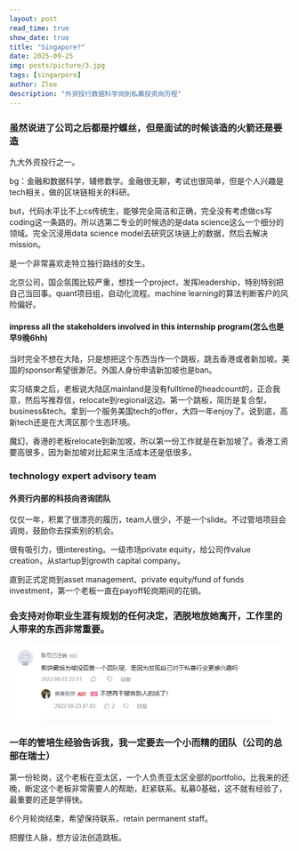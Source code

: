 ```yaml
---
layout: post
read_time: true
show_date: true
title: "Singapore?"
date: 2025-09-25
img: posts/picture/3.jpg
tags: [singarpore]
author: Zlee
description: "外资投行数据科学岗到私募投资岗历程"
---
```

### 虽然说进了公司之后都是拧螺丝，但是面试的时候该造的火箭还是要造

九大外资投行之一。

bg：金融和数据科学，辅修数学。金融很无聊，考试也很简单，但是个人兴趣是tech相关，做的区块链相关的科研。

but，代码水平比不上cs传统生，能够完全简洁和正确，完全没有考虑做cs写coding这一条路的。所以选第二专业的时候选的是data science这么一个细分的领域。完全沉浸用data science model去研究区块链上的数据，然后去解决mission。

是一个非常喜欢走特立独行路线的女生。

北京公司，国企氛围比较严重，想找一个project，发挥leadership，特别特别把自己当回事。quant项目组，自动化流程。machine learning的算法判断客户的风险偏好。

#### impress all the stakeholders involved in this internship program(怎么也是早9晚6hh)

当时完全不想在大陆，只是想把这个东西当作一个跳板，跳去香港或者新加坡。美国的sponsor希望很渺茫。外国人身份申请新加坡也是ban。

实习结束之后，老板说大陆区mainland是没有fulltime的headcount的，正合我意，然后写推荐信，relocate到regional这边。第一个跳板，简历是复合型，business&tech。拿到一个服务美国tech的offer，大四一年enjoy了。说到底，高新tech还是在大湾区那个生态环境。

魔幻，香港的老板relocate到新加坡，所以第一份工作就是在新加坡了。香港工资要高很多，因为新加坡对比起来生活成本还是低很多。

### technology expert advisory team
#### 外资行内部的科技向咨询团队

仅仅一年，积累了很漂亮的履历，team人很少，不是一个slide。不过管培项目会调岗，鼓励你去探索别的机会。

很有吸引力，很interesting。一级市场private equity，给公司作value creation，从startup到growth capital company。

直到正式定岗到asset management、private equity/fund of funds investment，第一个老板一直在payoff轮岗期间的花销。

### 会支持对你职业生涯有规划的任何决定，洒脱地放她离开，工作里的人带来的东西非常重要。

![singapore](./assets/img/posts/picture/4.jpg)

### 一年的管培生经验告诉我，我一定要去一个小而精的团队（公司的总部在瑞士）

第一份轮岗，这个老板在亚太区，一个人负责亚太区全部的portfolio。比我来的还晚，断定这个老板非常需要人的帮助，赶紧联系。私募0基础，这不就有经验了，最重要的还是学得快。

6个月轮岗结束，希望保持联系，retain permanent staff。

把握住人脉，想方设法创造跳板。

















